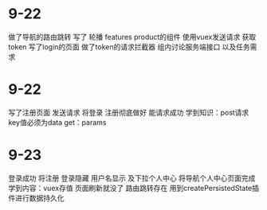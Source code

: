 # 9-22 
做了导航的路由跳转 
写了 轮播 features product的组件
使用vuex发送请求 获取token 
写了login的页面 做了token的请求拦截器  组内讨论服务端接口 以及任务需求
# 9-22
写了注册页面 发送请求  将登录 注册彻底做好 能请求成功 
学到知识：post请求key值必须为data  get：params
# 9-23
登录成功 将注册 登录隐藏  用户名显示 及下拉个人中心
将导航个人中心页面完成   
学到内容：vuex存值 页面刷新就没了 路由跳转存在 用到createPersistedState插件进行数据持久化
